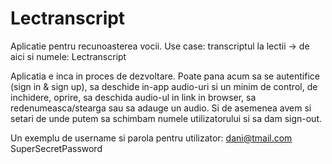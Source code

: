 # Lectranscript

Aplicatie pentru recunoasterea vocii.
Use case: transcriptul la lectii -> de aici si numele: Lectranscript


Aplicatia e inca in proces de dezvoltare. Poate pana acum sa se autentifice (sign in & sign up), sa deschide in-app audio-uri si un minim de control, de inchidere, oprire, sa deschida audio-ul in link in browser, sa redenumeasca/stearga sau sa adauge un audio. Si de asemenea avem si setari de unde putem sa schimbam numele utilizatorului si sa dam sign-out.

Un exemplu de username si parola pentru utilizator:
dani@tmail.com
SuperSecretPassword

